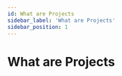 ```yaml
---
id: What are Projects
sidebar_label: 'What are Projects'
sidebar_position: 1
---
```


# What are Projects
